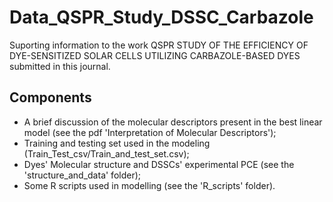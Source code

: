 # Data_QSPR_Study_DSSC_Carbazole
Suporting information to the work QSPR STUDY OF THE EFFICIENCY OF DYE-SENSITIZED SOLAR CELLS UTILIZING CARBAZOLE-BASED DYES submitted in this journal.

## Components
- A brief discussion of the molecular descriptors present in the best linear model (see the pdf 'Interpretation of Molecular Descriptors');
- Training and testing set used in the modeling (Train_Test_csv/Train_and_test_set.csv);
- Dyes' Molecular structure and DSSCs' experimental PCE (see the 'structure_and_data' folder);
- Some R scripts used in modelling (see the 'R_scripts' folder).
